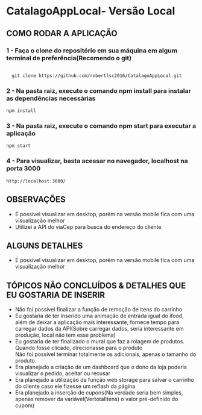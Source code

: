# CatalagoAppLocal- Versão Local

## COMO RODAR A APLICAÇÃO

### 1 - Faça o clone do repositório em sua máquina em algum terminal de preferência(Recomendo o git)

<code>
  git clone https://github.com/robertlsc2016/CatalagoAppLocal.git
</code>

### 2 - Na pasta raiz, execute o comando npm install para instalar as dependências necessárias
<code>npm install</code>

### 3 - Na pasta raiz, execute o comando npm start para executar a aplicação
<code>npm start</code>

### 4 - Para visualizar, basta acessar no navegador, localhost na porta 3000
<code>http://localhost:3000/</code>

## OBSERVAÇÕES

<ul>
  <li>
   É possível visualizar em desktop, porém na versão mobile fica com uma visualização melhor
  </li>
  
  <li>
   Utilizei a API do viaCep para busca do endereço do cliente
  </li>
</ul>



## ALGUNS DETALHES

<ul>
  <li>
   É possível visualizar em desktop, porém na versão mobile fica com uma visualização melhor
  </li>
</ul>


## TÓPICOS NÃO CONCLUÍDOS & DETALHES QUE EU GOSTARIA DE INSERIR
<ul>
  <li>
   Não foi possível finalizar a função de remoção de itens do carrinho
  </li>
  
  <li>
   Eu gostaria de ter inserido uma animação de entrada igual do ifood, além de deixar a aplicação mais interessante, fornece tempo para carregar dados da API(Sobre carregar    dados, seria interessante em produção, local não tem esse problema)
  </li>
  
  <li>
   Eu gostaria de ter finalizado o mural que faz a rolagem de produtos. Quando fosse clicado, direcionasse para o produto
  </li>
    Não foi possível terminar totalmente os adicionais, apenas o tamanho do produto.
  <li>
    Era planejado a criação de um dashboard que o dono da loja poderia visualizar o pedido, aceitar ou recusar
  </li>
  <li>
    Era planejado a utilização da função web storage para salvar o carrinho do cliente caso ele fizesse um reflash da página
  </li>
    <li>
    Era planejado a inserção de cupons(Na verdade seria bem simples, apenas remover da variável(VertotalItens)  o valor pré-definido do cupom)
  </li>
</ul>
